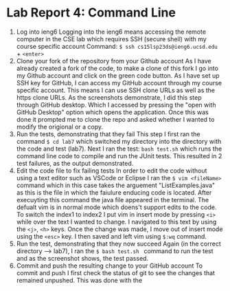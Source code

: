 # Lab Report 4: Command Line
1. Log into ieng6
Logging into the ieng6 means accessing the remote computer in the CSE lab which requires SSH (secure shell) with my course specific account
Command: ```$ ssh cs15lsp23ds@ieng6.ucsd.edu ``` + ```<enter>```
2. Clone your fork of the repository from your Github account
As I have already created a fork of the code, to make a clone of this fork I go into my Github account and click on the green code button. As I have set up SSH key for GitHub, I can access my GitHub account through my course specific account. This means I can use SSH clone URLs as well as the https clone URLs. 
As the screenshots demonstrate, I did this step through GitHub desktop. Which I accessed by pressing the "open with GitHub Desktop" option which opens the application. Once this was done it prompted me to clone the repo and asked whether I wanted to modify the origional or a copy. 
3. Run the tests, demonstrating that they fail
This step I first ran the command ```$ cd lab7``` which switched my directory into the directory with the code and test (lab7). Next I ran the test: ```bash test.sh``` which runs the command line code to compile and run the JUnit tests. This resulted in 2 test failures, as the output demonstrated.
4. Edit the code file to fix failing tests
In order to edit the code without using a text editor such as VSCode or Eclipse I ran the ```$ vim <fileName> ``` command which in this case takes the arguement "ListExamples.java" as this is the file in which the faiulure enducing code is located. After execuyting this command the java file appeared in the terminal. The defualt vim is in normal mode which doens't support edits to the code. To switch the index1 to index2 I put vim in insert mode by pressing ```<i>``` while over the text I wanted to change. I navigated to this text by using the ```<j>```, ```<h>``` keys. Once the change was made, I move out of insert mode using the ```<esc>``` key. I then saved and left vim using ```$:wq``` command. 
5. Run the test, demonstrating that they now succeed
Again (in the correct directory --> lab7), I ran the ```$ bash test.sh ``` command to run the test and as the screenshot shows, the test passed.
6. Commit and push the resulting change to your GitHub account
To commit and push I first check the status of git to see the changes that remained unpushed. This was done with the 
